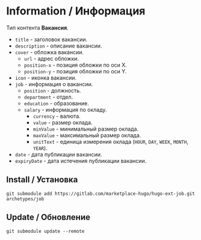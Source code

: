 # Information / Информация

Тип контента **Вакансия**.

- `title` - заголовок вакансии.
- `description` - описание вакансии.
- `cover` - обложка вакансии.
  - `url` - адрес обложки.
  - `position-x` - позиция обложки по оси X.
  - `position-y` - позиция обложки по оси Y.
- `icon` - иконка вакансии.
- `job` - информация о вакансии.
  - `position` - должность.
  - `department` - отдел.
  - `education` - образование.
  - `salary` - информация по окладу.
    - `currency` - валюта.
    - `value` - размер оклада.
    - `minValue` - минимальный размер оклада.
    - `maxValue` - максимальный размер оклада.
    - `unitText` - единица измерения оклада (`HOUR`, `DAY`, `WEEK`, `MONTH`, `YEAR`).
- `date` - дата публикации вакансии.
- `expiryDate` - дата истечения публикации вакансии.

## Install / Установка

```
git submodule add https://gitlab.com/marketplace-hugo/hugo-ext-job.git archetypes/job
```

## Update / Обновление

```
git submodule update --remote
```
